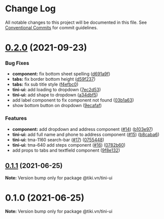 # Change Log

All notable changes to this project will be documented in this file.
See [Conventional Commits](https://conventionalcommits.org) for commit guidelines.

# [0.2.0](https://github.com/tikivn/tini-ui/compare/@tiki.vn/tini-ui@0.1.1...@tiki.vn/tini-ui@0.2.0) (2021-09-23)


### Bug Fixes

* **component:** fix bottom sheet spelling ([d691a9f](https://github.com/tikivn/tini-ui/commit/d691a9f6b1d6e6c5600aba40477bc9340d7e682e))
* **tabs:** fix border bottom height ([d59f237](https://github.com/tikivn/tini-ui/commit/d59f237f067451f29210bd920065da3c8dd32d34))
* **tabs:** fix sub title style ([f4efbc0](https://github.com/tikivn/tini-ui/commit/f4efbc0bc5b84b401684807e056350f73fa825d4))
* **tini-ui:** add loading to dropdown ([7ec2d53](https://github.com/tikivn/tini-ui/commit/7ec2d53e603fdb5d767366b4029508244cf880d1))
* **tini-ui:** add shape to dropdown ([a34dbf5](https://github.com/tikivn/tini-ui/commit/a34dbf55ee672b584bdf42f4773aac6fc53a1f88))
* add label component to fix component not found ([03b1a63](https://github.com/tikivn/tini-ui/commit/03b1a637fca8d7b5b457a675f51207a3fd1b4750))
* show bottom button on dropdown ([9ecafaf](https://github.com/tikivn/tini-ui/commit/9ecafaf26111fe5d6c572cefd91ce509c5d734a7))


### Features

* **component:** add dropdown and address component ([#14](https://github.com/tikivn/tini-ui/issues/14)) ([b103e97](https://github.com/tikivn/tini-ui/commit/b103e971c4436402c80d8374db9a89bf583e169b))
* **tini-ui:** add full name and phone to address component ([#15](https://github.com/tikivn/tini-ui/issues/15)) ([b8caba6](https://github.com/tikivn/tini-ui/commit/b8caba65f44f1347b278b9d2c7a74b653d14d6a0))
* **tini-ui:** tma-1160 search-bar ([#17](https://github.com/tikivn/tini-ui/issues/17)) ([0755448](https://github.com/tikivn/tini-ui/commit/0755448ce3c68f33af63942b1440d373564bbfdf))
* **tini-ui:** tma-640 add steps component ([#16](https://github.com/tikivn/tini-ui/issues/16)) ([0782b60](https://github.com/tikivn/tini-ui/commit/0782b60cedb4b182e829a67819db9333e2a3b928))
* add props to tabs and textfield component ([9f8e132](https://github.com/tikivn/tini-ui/commit/9f8e13268031f149420dc005e749fdc8351aa0a9))





## [0.1.1](https://github.com/tikivn/tini-ui/compare/@tiki.vn/tini-ui@0.1.0...@tiki.vn/tini-ui@0.1.1) (2021-06-25)

**Note:** Version bump only for package @tiki.vn/tini-ui





# 0.1.0 (2021-06-25)

**Note:** Version bump only for package @tiki.vn/tini-ui

